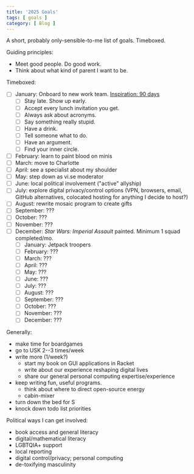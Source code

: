 ```yaml
---
title: '2025 Goals'
tags: [ goals ]
category: [ Blog ]
---
```


A short, probably only-sensible-to-me list of goals. Timeboxed.

Guiding principles:
- Meet good people. Do good work.
- Think about what kind of parent I want to be.

Timeboxed:
- [ ] January: Onboard to new work team. [Inspiration: 90 days](https://randsinrepose.com/archives/ninety-days/)
    - [ ] Stay late. Show up early.
    - [ ] Accept every lunch invitation you get.
    - [ ] Always ask about acronyms.
    - [ ] Say something really stupid.
    - [ ] Have a drink.
    - [ ] Tell someone what to do.
    - [ ] Have an argument.
    - [ ] Find your inner circle.
- [ ] February: learn to paint blood on minis
- [ ] March: move to Charlotte
- [ ] April: see a specialist about my shoulder
- [ ] May: step down as vi.se moderator
- [ ] June: local political involvement ("active" allyship)
- [ ] July: explore digital privacy/control options (VPN, browsers, email, GitHub alternatives, colocated hosting for anything I decide to host?)
- [ ] August: rewrite mosaic program to create gifts
- [ ] September: ???
- [ ] October: ???
- [ ] November: ???
- [ ] December: _Star Wars: Imperial Assault_ painted. Minimum 1 squad completed/mo.
    - [ ] January: Jetpack troopers
    - [ ] February: ???
    - [ ] March: ???
    - [ ] April: ???
    - [ ] May: ???
    - [ ] June: ???
    - [ ] July: ???
    - [ ] August: ???
    - [ ] September: ???
    - [ ] October: ???
    - [ ] November: ???
    - [ ] December: ???

Generally:
- make time for boardgames
- go to USK 2--3 times/week
- write more (1/week?)
    - start my book on GUI applications in Racket
    - write about our experience reshaping digital lives
    - share our general personal computing expertise/experience
- keep writing fun, useful programs.
    - think about where to direct open-source energy
    - cabin-mixer
- turn down the bed for S
- knock down todo list priorities

Political ways I can get involved:
- book access and general literacy
- digital/mathematical literacy
- LGBTQIA+ support
- local reporting
- digital control/privacy; personal computing
- de-toxifying masculinity
